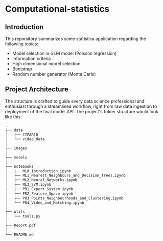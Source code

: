 # Computational-statistics

## Introduction

This reporsitory summarizes some statistica application regarding the following topics:
- Model selection in GLM model (Poisson regression)
- Information criteria
- High dimensional model selection
- Bootstrap
- Random number generator (Monte Carlo)

## Project Architecture

The structure is crafted to guide every data science professional and enthusiast through a streamlined workflow, right from raw data ingestion to deployment of the final model API. The project's folder structure would look like this:

```bash
.
├── data
│   ├── CIFAR10
│   └── video_data
│
├── images
│
├── models
│
├── notebooks
│   ├── ML0_introduction.ipynb
│   ├── ML1_Nearest_Neighbours_and_Decision_Trees.ipynb
│   ├── ML2_Neural_Networks.ipynb
│   ├── ML3_SVM.ipynb
│   ├── PR1_Expert_System.ipynb
│   ├── PR2_Feature_Space.ipynb
│   ├── PR3_Points_Neighbourhoods_and_Clustering.ipynb
│   └── PR4_Video_and_Matching.ipynb
│
├── utils
│   └── tools.py
│
├── Report.pdf
│
└── README.md

